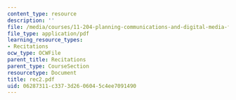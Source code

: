```yaml
---
content_type: resource
description: ''
file: /media/courses/11-204-planning-communications-and-digital-media-fall-2004/06287311c3373d2606045c4ee7091490_rec2.pdf
file_type: application/pdf
learning_resource_types:
- Recitations
ocw_type: OCWFile
parent_title: Recitations
parent_type: CourseSection
resourcetype: Document
title: rec2.pdf
uid: 06287311-c337-3d26-0604-5c4ee7091490
---
```


